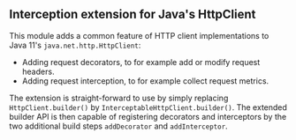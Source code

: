 Interception extension for Java's HttpClient
--------------------------------------------

This module adds a common feature of HTTP client implementations to Java 11's `java.net.http.HttpClient`:

- Adding request decorators, to for example add or modify request headers.
- Adding request interception, to for example collect request metrics.

The extension is straight-forward to use by simply replacing `HttpClient.builder()` by `InterceptableHttpClient.builder()`. The extended builder API is then capable of registering decorators and interceptors by the two additional build steps `addDecorator` and `addInterceptor`.
  
